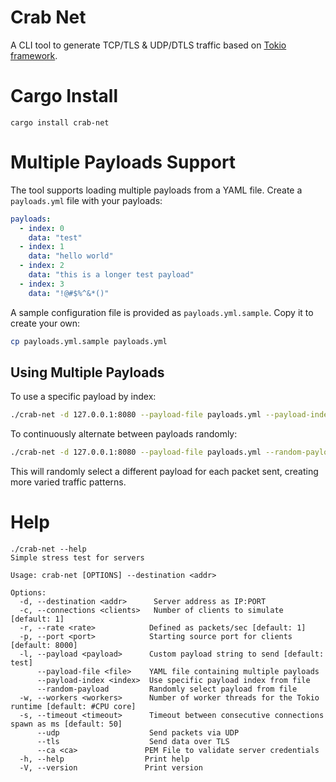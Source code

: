 # Crab Net

A CLI tool to generate TCP/TLS & UDP/DTLS traffic based on [Tokio framework](https://https://tokio.rs).

# Cargo Install

```
cargo install crab-net
```

# Multiple Payloads Support

The tool supports loading multiple payloads from a YAML file. Create a `payloads.yml` file with your payloads:

```yaml
payloads:
  - index: 0
    data: "test"
  - index: 1
    data: "hello world"
  - index: 2
    data: "this is a longer test payload"
  - index: 3
    data: "!@#$%^&*()"
```

A sample configuration file is provided as `payloads.yml.sample`. Copy it to create your own:

```bash
cp payloads.yml.sample payloads.yml
```

## Using Multiple Payloads

To use a specific payload by index:
```bash
./crab-net -d 127.0.0.1:8080 --payload-file payloads.yml --payload-index 2 --udp
```

To continuously alternate between payloads randomly:
```bash
./crab-net -d 127.0.0.1:8080 --payload-file payloads.yml --random-payload --udp
```

This will randomly select a different payload for each packet sent, creating more varied traffic patterns.

# Help

```
./crab-net --help
Simple stress test for servers

Usage: crab-net [OPTIONS] --destination <addr>

Options:
  -d, --destination <addr>      Server address as IP:PORT
  -c, --connections <clients>   Number of clients to simulate [default: 1]
  -r, --rate <rate>            Defined as packets/sec [default: 1]
  -p, --port <port>            Starting source port for clients [default: 8000]
  -l, --payload <payload>      Custom payload string to send [default: test]
      --payload-file <file>    YAML file containing multiple payloads
      --payload-index <index>  Use specific payload index from file
      --random-payload         Randomly select payload from file
  -w, --workers <workers>      Number of worker threads for the Tokio runtime [default: #CPU core]
  -s, --timeout <timeout>      Timeout between consecutive connections spawn as ms [default: 50]
      --udp                    Send packets via UDP
      --tls                    Send data over TLS
      --ca <ca>               PEM File to validate server credentials
  -h, --help                  Print help
  -V, --version               Print version
```
